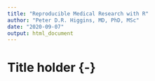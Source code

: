 ```yaml
---
title: "Reproducible Medical Research with R"
author: "Peter D.R. Higgins, MD, PhD, MSc"
date: "2020-09-07"
output: html_document
---
```

# Title holder {-}
